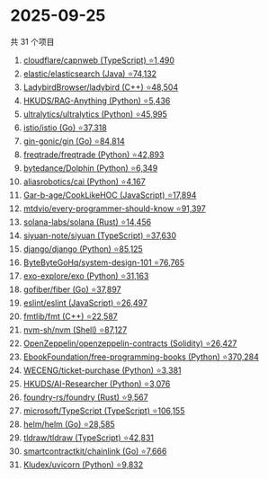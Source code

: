 # 2025-09-25

共 31 个项目

<!-- BEGIN GITHUB -->
<!-- 最后更新时间 2025-09-25 03:07:14 +0800 -->
1. [cloudflare/capnweb (TypeScript) ⭐1,490](https://github.com/cloudflare/capnweb)
1. [elastic/elasticsearch (Java) ⭐74,132](https://github.com/elastic/elasticsearch)
1. [LadybirdBrowser/ladybird (C++) ⭐48,504](https://github.com/LadybirdBrowser/ladybird)
1. [HKUDS/RAG-Anything (Python) ⭐5,436](https://github.com/HKUDS/RAG-Anything)
1. [ultralytics/ultralytics (Python) ⭐45,995](https://github.com/ultralytics/ultralytics)
1. [istio/istio (Go) ⭐37,318](https://github.com/istio/istio)
1. [gin-gonic/gin (Go) ⭐84,814](https://github.com/gin-gonic/gin)
1. [freqtrade/freqtrade (Python) ⭐42,893](https://github.com/freqtrade/freqtrade)
1. [bytedance/Dolphin (Python) ⭐6,349](https://github.com/bytedance/Dolphin)
1. [aliasrobotics/cai (Python) ⭐4,167](https://github.com/aliasrobotics/cai)
1. [Gar-b-age/CookLikeHOC (JavaScript) ⭐17,894](https://github.com/Gar-b-age/CookLikeHOC)
1. [mtdvio/every-programmer-should-know ⭐91,397](https://github.com/mtdvio/every-programmer-should-know)
1. [solana-labs/solana (Rust) ⭐14,456](https://github.com/solana-labs/solana)
1. [siyuan-note/siyuan (TypeScript) ⭐37,630](https://github.com/siyuan-note/siyuan)
1. [django/django (Python) ⭐85,125](https://github.com/django/django)
1. [ByteByteGoHq/system-design-101 ⭐76,765](https://github.com/ByteByteGoHq/system-design-101)
1. [exo-explore/exo (Python) ⭐31,163](https://github.com/exo-explore/exo)
1. [gofiber/fiber (Go) ⭐37,897](https://github.com/gofiber/fiber)
1. [eslint/eslint (JavaScript) ⭐26,497](https://github.com/eslint/eslint)
1. [fmtlib/fmt (C++) ⭐22,587](https://github.com/fmtlib/fmt)
1. [nvm-sh/nvm (Shell) ⭐87,127](https://github.com/nvm-sh/nvm)
1. [OpenZeppelin/openzeppelin-contracts (Solidity) ⭐26,427](https://github.com/OpenZeppelin/openzeppelin-contracts)
1. [EbookFoundation/free-programming-books (Python) ⭐370,284](https://github.com/EbookFoundation/free-programming-books)
1. [WECENG/ticket-purchase (Python) ⭐3,381](https://github.com/WECENG/ticket-purchase)
1. [HKUDS/AI-Researcher (Python) ⭐3,076](https://github.com/HKUDS/AI-Researcher)
1. [foundry-rs/foundry (Rust) ⭐9,567](https://github.com/foundry-rs/foundry)
1. [microsoft/TypeScript (TypeScript) ⭐106,155](https://github.com/microsoft/TypeScript)
1. [helm/helm (Go) ⭐28,585](https://github.com/helm/helm)
1. [tldraw/tldraw (TypeScript) ⭐42,831](https://github.com/tldraw/tldraw)
1. [smartcontractkit/chainlink (Go) ⭐7,666](https://github.com/smartcontractkit/chainlink)
1. [Kludex/uvicorn (Python) ⭐9,832](https://github.com/Kludex/uvicorn)
<!-- END GITHUB -->